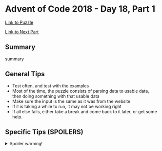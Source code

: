 # Advent of Code 2018 - Day 18, Part 1

[Link to Puzzle](https://adventofcode.com/2018/day/18)

[Link to Next Part](https://github.com/CodingAP/unofficial-aoc-syllabus/blob/main/years/2018/day18/part2.md)

## Summary
summary

## General Tips
- Test often, and test with the examples
- Most of the time, the puzzle consists of parsing data to usable data, then doing something with that usable data
- Make sure the input is the same as it was from the website
- If it is taking a while to run, it may not be working right
- If all else fails, either take a break and come back to it later, or get some help.

## Specific Tips (SPOILERS)
<details> <summary>Spoiler warning!</summary>

specific tips

</details>